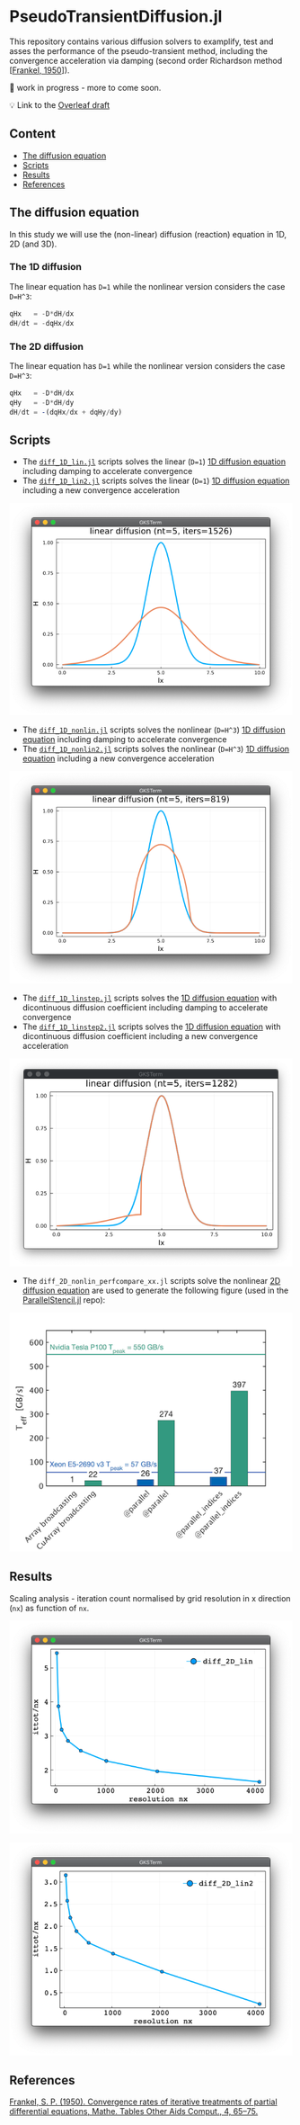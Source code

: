 # PseudoTransientDiffusion.jl

This repository contains various diffusion solvers to examplify, test and asses the performance of the pseudo-transient method, including the convergence acceleration via damping (second order Richardson method \[[Frankel, 1950](https://doi.org/10.2307/2002770)\]).

🚧 work in progress - more to come soon.

💡 Link to the [Overleaf draft](https://www.overleaf.com/project/5ff83a57858b372f63143b8e)

## Content
* [The diffusion equation](#the-diffusion-equation)
* [Scripts](#scripts)
* [Results](#results)
* [References](#references)

## The diffusion equation
In this study we will use the (non-linear) diffusion (reaction) equation in 1D, 2D (and 3D).

### The 1D diffusion
The linear equation has `D=1` while the nonlinear version considers the case `D=H^3`:
```julia
qHx   = -D*dH/dx
dH/dt = -dqHx/dx
```
### The 2D diffusion
The linear equation has `D=1` while the nonlinear version considers the case `D=H^3`:
```julia
qHx   = -D*dH/dx
qHy   = -D*dH/dy
dH/dt = -(dqHx/dx + dqHy/dy)
```

## Scripts
- The [`diff_1D_lin.jl`](scripts/diff_1D_lin.jl) scripts solves the linear (`D=1`) [1D diffusion equation](#the-1d-diffusion) including damping to accelerate convergence
- The [`diff_1D_lin2.jl`](scripts/diff_1D_lin2.jl) scripts solves the linear (`D=1`) [1D diffusion equation](#the-1d-diffusion) including a new convergence acceleration

![](docs/diff_1D_lin.png)

- The [`diff_1D_nonlin.jl`](scripts/diff_1D_nonlin.jl) scripts solves the nonlinear (`D=H^3`) [1D diffusion equation](#the-1d-diffusion) including damping to accelerate convergence
- The [`diff_1D_nonlin2.jl`](scripts/diff_1D_nonlin2.jl) scripts solves the nonlinear (`D=H^3`) [1D diffusion equation](#the-1d-diffusion) including a new convergence acceleration

![](docs/diff_1D_nonlin.png)

- The [`diff_1D_linstep.jl`](scripts/diff_1D_linstep.jl) scripts solves the [1D diffusion equation](#the-1d-diffusion) with dicontinuous diffusion coefficient including damping to accelerate convergence
- The [`diff_1D_linstep2.jl`](scripts/diff_1D_linstep2.jl) scripts solves the [1D diffusion equation](#the-1d-diffusion) with dicontinuous diffusion coefficient including a new convergence acceleration

![](docs/diff_1D_linstep.png)

- The `diff_2D_nonlin_perfcompare_xx.jl` scripts solve the nonlinear [2D diffusion equation](#the-2d-diffusion) are used to generate the following figure (used in the [ParallelStencil.jl] repo):

![](docs/perf_ps2.png)

## Results
Scaling analysis - iteration count normalised by grid resolution in x direction (`nx`) as function of `nx`.

![](docs/scale_diff_2D_lin.png)

![](docs/scale_diff_2D_lin2.png)

## References
[Frankel, S. P. (1950). Convergence rates of iterative treatments of partial differential equations, Mathe. Tables Other Aids Comput., 4, 65–75.](https://doi.org/10.2307/2002770)


[ParallelStencil.jl]: https://github.com/omlins/ParallelStencil.jl

